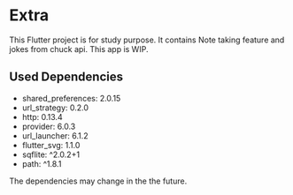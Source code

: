 # Extra

This Flutter project is for study purpose. It contains Note taking feature and jokes from chuck api. This app is WIP.

## Used Dependencies

- shared_preferences: 2.0.15
- url_strategy: 0.2.0
- http: 0.13.4
- provider: 6.0.3
- url_launcher: 6.1.2
- flutter_svg: 1.1.0
- sqflite: ^2.0.2+1
- path: ^1.8.1

The dependencies may change in the the future.

